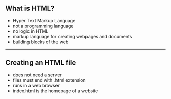 ## What is HTML?
- Hyper Text Markup Language
- not a programming language
- no logic in HTML
- markup language for creating webpages and documents
- building blocks of the web
  
---

## Creating an HTML file
- does not need a server
- files must end with .html extension
- runs in a web browser
- index.html is the homepage of a website


